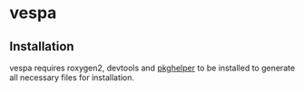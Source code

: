 # vespa

## Installation
vespa requires roxygen2, devtools and [pkghelper](https://github.com/markusdumke/pkghelper) to be installed to generate all necessary files for installation.

